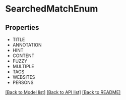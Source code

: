 # SearchedMatchEnum


## Properties
- TITLE
- ANNOTATION
- HINT
- CONTENT
- FUZZY
- MULTIPLE
- TAGS
- WEBSITES
- PERSONS

[[Back to Model list]](../README.md#documentation-for-models) [[Back to API list]](../README.md#documentation-for-api-endpoints) [[Back to README]](../README.md)



